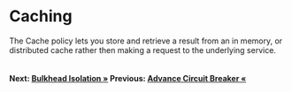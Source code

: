 # Caching

<!-- ### Advanced circuit breaker -->
The Cache policy lets you store and retrieve a result from an in memory, or distributed cache rather then making a request to the underlying service. 

``` cs --region caching --source-file .\src\Program.cs --project .\src\PollyDemo.csproj 
```

#### Next: [Bulkhead Isolation &raquo;](../bulkheadIsolation.md) Previous: [Advance Circuit Breaker  &laquo;](../advancedCircuitBreaker.md)